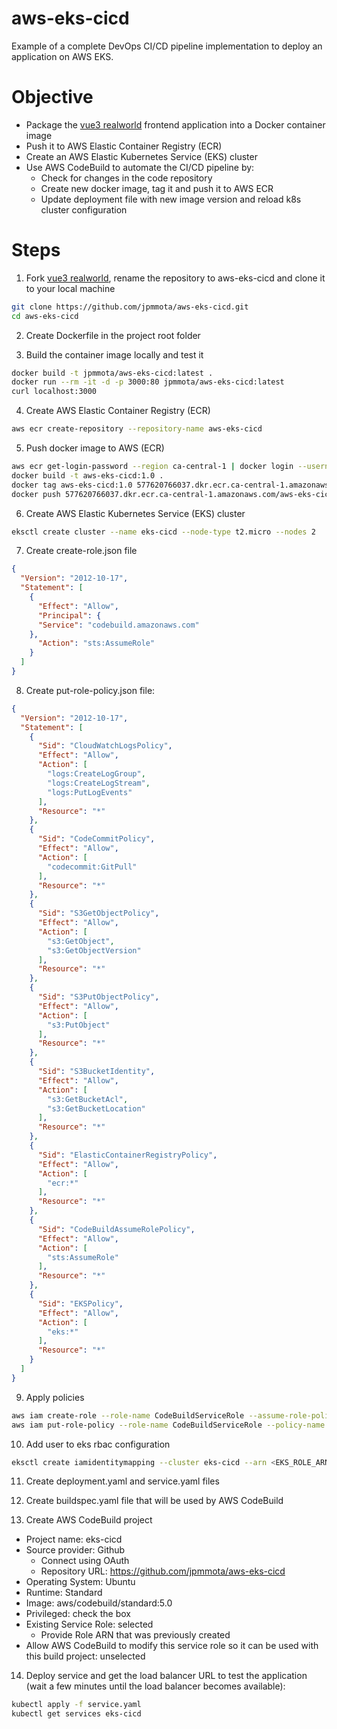 # aws-eks-cicd
Example of a complete DevOps CI/CD pipeline implementation to deploy an application on AWS EKS.

# Objective
- Package the [vue3 realworld](https://github.com/mutoe/vue3-realworld-example-app) frontend application into a Docker container image
- Push it to AWS Elastic Container Registry (ECR)
- Create an AWS Elastic Kubernetes Service (EKS) cluster
- Use AWS CodeBuild to automate the CI/CD pipeline by:
  - Check for changes in the code repository
  - Create new docker image, tag it and push it to AWS ECR
  - Update deployment file with new image version and reload k8s cluster configuration

# Steps
1. Fork [vue3 realworld](https://github.com/mutoe/vue3-realworld-example-app), rename the repository to aws-eks-cicd and clone it to your local machine
```bash
git clone https://github.com/jpmmota/aws-eks-cicd.git
cd aws-eks-cicd
```

2. Create Dockerfile in the project root folder

3. Build the container image locally and test it
```bash
docker build -t jpmmota/aws-eks-cicd:latest .
docker run --rm -it -d -p 3000:80 jpmmota/aws-eks-cicd:latest
curl localhost:3000
```
4. Create AWS Elastic Container Registry (ECR)
```bash
aws ecr create-repository --repository-name aws-eks-cicd
```

5. Push docker image to AWS (ECR)
```bash
aws ecr get-login-password --region ca-central-1 | docker login --username AWS --password-stdin 577620766037.dkr.ecr.ca-central-1.amazonaws.com
docker build -t aws-eks-cicd:1.0 .
docker tag aws-eks-cicd:1.0 577620766037.dkr.ecr.ca-central-1.amazonaws.com/aws-eks-cicd:1.0
docker push 577620766037.dkr.ecr.ca-central-1.amazonaws.com/aws-eks-cicd:1.0
```

6. Create AWS Elastic Kubernetes Service (EKS) cluster
```bash
eksctl create cluster --name eks-cicd --node-type t2.micro --nodes 2
```

7. Create create-role.json file
```json
{
  "Version": "2012-10-17",
  "Statement": [
    {
      "Effect": "Allow",
      "Principal": {
      "Service": "codebuild.amazonaws.com"
    },
      "Action": "sts:AssumeRole"
    }
  ]
}
```

8. Create put-role-policy.json file:
```json
{
  "Version": "2012-10-17",
  "Statement": [
    {
      "Sid": "CloudWatchLogsPolicy",
      "Effect": "Allow",
      "Action": [
        "logs:CreateLogGroup",
        "logs:CreateLogStream",
        "logs:PutLogEvents"
      ],
      "Resource": "*"
    },
    {
      "Sid": "CodeCommitPolicy",
      "Effect": "Allow",
      "Action": [
        "codecommit:GitPull"
      ],
      "Resource": "*"
    },
    {
      "Sid": "S3GetObjectPolicy",
      "Effect": "Allow",
      "Action": [
        "s3:GetObject",
        "s3:GetObjectVersion"
      ],
      "Resource": "*"
    },
    {
      "Sid": "S3PutObjectPolicy",
      "Effect": "Allow",
      "Action": [
        "s3:PutObject"
      ],
      "Resource": "*"
    },
    {
      "Sid": "S3BucketIdentity",
      "Effect": "Allow",
      "Action": [
        "s3:GetBucketAcl",
        "s3:GetBucketLocation"
      ],
      "Resource": "*"
    },
    {
      "Sid": "ElasticContainerRegistryPolicy",
      "Effect": "Allow",
      "Action": [
        "ecr:*"
      ],
      "Resource": "*"
    },
    {
      "Sid": "CodeBuildAssumeRolePolicy",
      "Effect": "Allow",
      "Action": [
        "sts:AssumeRole"
      ],
      "Resource": "*"
    },
    {
      "Sid": "EKSPolicy",
      "Effect": "Allow",
      "Action": [
        "eks:*"
      ],
      "Resource": "*"
    }
  ]
}
```

9. Apply policies
```bash
aws iam create-role --role-name CodeBuildServiceRole --assume-role-policy-document file://create-role.json
aws iam put-role-policy --role-name CodeBuildServiceRole --policy-name CodeBuildServiceRolePolicy --policy-document file://put-role-policy.json
```

10. Add user to eks rbac configuration
```bash
eksctl create iamidentitymapping --cluster eks-cicd --arn <EKS_ROLE_ARN> --group system:masters --username CodeBuildServiceRole
```

11. Create deployment.yaml and service.yaml files

12. Create buildspec.yaml file that will be used by AWS CodeBuild

13. Create AWS CodeBuild project
- Project name: eks-cicd
- Source provider: Github
  - Connect using OAuth
  - Repository URL: https://github.com/jpmmota/aws-eks-cicd
- Operating System: Ubuntu
- Runtime: Standard
- Image: aws/codebuild/standard:5.0
- Privileged: check the box
- Existing Service Role: selected
  - Provide Role ARN that was previously created
- Allow AWS CodeBuild to modify this service role so it can be used with this build project: unselected

14. Deploy service and get the load balancer URL to test the application (wait a few minutes until the load balancer becomes available):
```bash
kubectl apply -f service.yaml
kubectl get services eks-cicd
```


